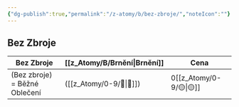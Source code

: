 ```yaml
---
{"dg-publish":true,"permalink":"/z-atomy/b/bez-zbroje/","noteIcon":""}
---
```


## Bez Zbroje

| **Bez Zbroje**                | **[[z_Atomy/B/Brnění\|Brnění]]** | **Cena** |
| ----------------------------- | -------------- | -------- |
| (Bez zbroje) = Běžné Oblečení | ([[z_Atomy/0-9/🎯\|🎯]])        | 0[[z_Atomy/0-9/🟡\|🟡]]      |
